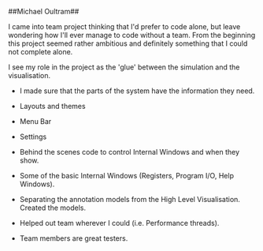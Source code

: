 ##Michael Oultram##

I came into team project thinking that I'd prefer to code alone, but leave wondering how I'll ever manage to code without a team. From the beginning this project seemed rather ambitious and definitely something that I could not complete alone.

I see my role in the project as the 'glue' between the simulation and the visualisation.

- I made sure that the parts of the system have the information they need.

- Layouts and themes

- Menu Bar

- Settings

- Behind the scenes code to control Internal Windows and when they show.

- Some of the basic Internal Windows (Registers, Program I/O, Help Windows).

- Separating the annotation models from the High Level Visualisation. Created the models.

- Helped out team wherever I could (i.e. Performance threads).

- Team members are great testers.
